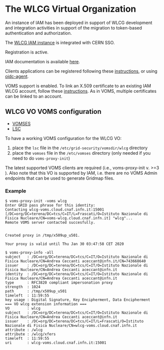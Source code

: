 # The WLCG Virtual Organization

An instance of IAM has been deployed in support of WLCG development and
integration activities in support of the migration to token-based
authentication and authorization.

The [WLCG IAM instance][wlcg-iam] is integrated with CERN SSO.

Registration is active. 

IAM documentation is available [here][iam-docs].

Clients applications can be registered following these
[instructions][client-registration], or using [oidc-agent][oidc-agent].

VOMS support is enabled. To link an X.509 certificate to an existing IAM WLCG
account, follow these [instructions][x509-linking]. As in VOMS, multiple
certificates can be linked to an account.

## WLCG VO VOMS configuration

- [VOMSES](./voms-config/wlcg-voms.cloud.cnaf.infn.it.vomses)
- [LSC](./voms-config/wlcg-voms.cloud.cnaf.infn.it.lsc)

To have a working VOMS configuration for the WLCG VO:

1. place the `lsc` file in the `/etc/grid-security/vomsdir/wlcg` directory 
2. place the `vomses` file in the `/etc/vomses` directory (only needed if you
   need to do `voms-proxy-init`)

The latest supported VOMS clients are required (i.e., voms-proxy-init v. >=3 ).
Also note that this VO is supported by IAM, i.e. there are no VOMS Admin
endpoints that can be used to generate Gridmap files.

### Example

```console
$ voms-proxy-init -voms wlcg
Enter GRID pass phrase for this identity:
Contacting wlcg-voms.cloud.cnaf.infn.it:15001 [/DC=org/DC=terena/DC=tcs/C=IT/L=Frascati/O=Istituto Nazionale di Fisica Nucleare/CN=voms-wlcg.cloud.cnaf.infn.it] "wlcg"...
Remote VOMS server contacted succesfully.


Created proxy in /tmp/x509up_u501.

Your proxy is valid until Thu Jan 30 03:47:58 CET 2020

$ voms-proxy-info -all
subject   : /DC=org/DC=terena/DC=tcs/C=IT/O=Istituto Nazionale di Fisica Nucleare/CN=Andrea Ceccanti aceccant@infn.it/CN=743668640
issuer    : /DC=org/DC=terena/DC=tcs/C=IT/O=Istituto Nazionale di Fisica Nucleare/CN=Andrea Ceccanti aceccant@infn.it
identity  : /DC=org/DC=terena/DC=tcs/C=IT/O=Istituto Nazionale di Fisica Nucleare/CN=Andrea Ceccanti aceccant@infn.it
type      : RFC3820 compliant impersonation proxy
strength  : 1024
path      : /tmp/x509up_u501
timeleft  : 11:59:55
key usage : Digital Signature, Key Encipherment, Data Encipherment
=== VO wlcg extension information ===
VO        : wlcg
subject   : /DC=org/DC=terena/DC=tcs/C=IT/O=Istituto Nazionale di Fisica Nucleare/CN=Andrea Ceccanti aceccant@infn.it
issuer    : /DC=org/DC=terena/DC=tcs/C=IT/L=Frascati/O=Istituto Nazionale di Fisica Nucleare/CN=wlcg-voms.cloud.cnaf.infn.it
attribute : /wlcg
attribute : /wlcg/xfers
timeleft  : 11:59:55
uri       : wlcg-voms.cloud.cnaf.infn.it:15001
```

[wlcg-iam]: https://wlcg.cloud.cnaf.infn.it
[iam-docs]: https://indigo-iam.github.io/docs
[client-registration]: https://indigo-iam.github.io/docs/v/current/user-guide/client-registration.html
[x509-linking]: https://indigo-iam.github.io/docs/v/current/user-guide/account-linking/x509.html
[oidc-agent]: https://github.com/indigo-dc/oidc-agent
